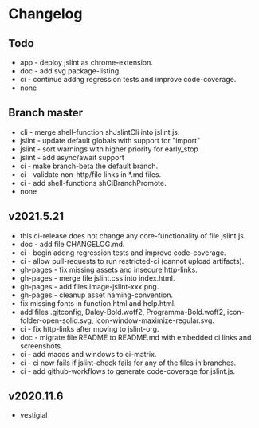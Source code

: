 # Changelog

## Todo
- app - deploy jslint as chrome-extension.
- doc - add svg package-listing.
- ci - continue addng regression tests and improve code-coverage.
- none

## Branch master
- cli - merge shell-function shJslintCli into jslint.js.
- jslint - update default globals with support for "import"
- jslint - sort warnings with higher priority for early_stop
- jslint - add async/await support
- ci - make branch-beta the default branch.
- ci - validate non-http/file links in *.md files.
- ci - add shell-functions shCiBranchPromote.
- none

## v2021.5.21
- this ci-release does not change any core-functionality of file jslint.js.
- doc - add file CHANGELOG.md.
- ci - begin addng regression tests and improve code-coverage.
- ci - allow pull-requests to run restricted-ci (cannot upload artifacts).
- gh-pages - fix missing assets and insecure http-links.
- gh-pages - merge file jslint.css into index.html.
- gh-pages - add files image-jslint-xxx.png.
- gh-pages - cleanup asset naming-convention.
- fix missing fonts in function.html and help.html.
- add files .gitconfig, Daley-Bold.woff2, Programma-Bold.woff2, icon-folder-open-solid.svg, icon-window-maximize-regular.svg.
- ci - fix http-links after moving to jslint-org.
- doc - migrate file README to README.md with embedded ci links and screenshots.
- ci - add macos and windows to ci-matrix.
- ci - ci now fails if jslint-check fails for any of the files in branches.
- ci - add github-workflows to generate code-coverage for jslint.js.

## v2020.11.6
- vestigial
